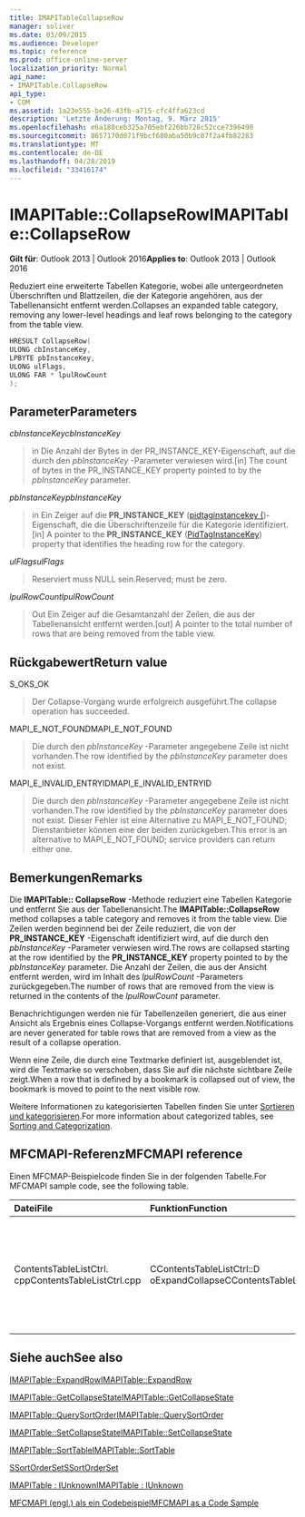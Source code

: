 ```yaml
---
title: IMAPITableCollapseRow
manager: soliver
ms.date: 03/09/2015
ms.audience: Developer
ms.topic: reference
ms.prod: office-online-server
localization_priority: Normal
api_name:
- IMAPITable.CollapseRow
api_type:
- COM
ms.assetid: 1a23e555-be26-43fb-a715-cfc4ffa623cd
description: 'Letzte Änderung: Montag, 9. März 2015'
ms.openlocfilehash: e6a180ceb325a705ebf226bb728c52cce7396490
ms.sourcegitcommit: 8657170d071f9bcf680aba50b9c07f2a4fb82283
ms.translationtype: MT
ms.contentlocale: de-DE
ms.lasthandoff: 04/28/2019
ms.locfileid: "33416174"
---
```

# <a name="imapitablecollapserow"></a><span data-ttu-id="54fb8-103">IMAPITable::CollapseRow</span><span class="sxs-lookup"><span data-stu-id="54fb8-103">IMAPITable::CollapseRow</span></span>

  
  
<span data-ttu-id="54fb8-104">**Gilt für**: Outlook 2013 | Outlook 2016</span><span class="sxs-lookup"><span data-stu-id="54fb8-104">**Applies to**: Outlook 2013 | Outlook 2016</span></span> 
  
<span data-ttu-id="54fb8-105">Reduziert eine erweiterte Tabellen Kategorie, wobei alle untergeordneten Überschriften und Blattzeilen, die der Kategorie angehören, aus der Tabellenansicht entfernt werden.</span><span class="sxs-lookup"><span data-stu-id="54fb8-105">Collapses an expanded table category, removing any lower-level headings and leaf rows belonging to the category from the table view.</span></span>
  
```cpp
HRESULT CollapseRow(
ULONG cbInstanceKey,
LPBYTE pbInstanceKey,
ULONG ulFlags,
ULONG FAR * lpulRowCount
);
```

## <a name="parameters"></a><span data-ttu-id="54fb8-106">Parameter</span><span class="sxs-lookup"><span data-stu-id="54fb8-106">Parameters</span></span>

 <span data-ttu-id="54fb8-107">_cbInstanceKey_</span><span class="sxs-lookup"><span data-stu-id="54fb8-107">_cbInstanceKey_</span></span>
  
> <span data-ttu-id="54fb8-108">in Die Anzahl der Bytes in der PR_INSTANCE_KEY-Eigenschaft, auf die durch den _pbInstanceKey_ -Parameter verwiesen wird.</span><span class="sxs-lookup"><span data-stu-id="54fb8-108">[in] The count of bytes in the PR_INSTANCE_KEY property pointed to by the  _pbInstanceKey_ parameter.</span></span> 
    
 <span data-ttu-id="54fb8-109">_pbInstanceKey_</span><span class="sxs-lookup"><span data-stu-id="54fb8-109">_pbInstanceKey_</span></span>
  
> <span data-ttu-id="54fb8-110">in Ein Zeiger auf die **PR_INSTANCE_KEY** ([pidtaginstancekey (](pidtaginstancekey-canonical-property.md))-Eigenschaft, die die Überschriftenzeile für die Kategorie identifiziert.</span><span class="sxs-lookup"><span data-stu-id="54fb8-110">[in] A pointer to the **PR_INSTANCE_KEY** ([PidTagInstanceKey](pidtaginstancekey-canonical-property.md)) property that identifies the heading row for the category.</span></span> 
    
 <span data-ttu-id="54fb8-111">_ulFlags_</span><span class="sxs-lookup"><span data-stu-id="54fb8-111">_ulFlags_</span></span>
  
> <span data-ttu-id="54fb8-112">Reserviert muss NULL sein.</span><span class="sxs-lookup"><span data-stu-id="54fb8-112">Reserved; must be zero.</span></span>
    
 <span data-ttu-id="54fb8-113">_lpulRowCount_</span><span class="sxs-lookup"><span data-stu-id="54fb8-113">_lpulRowCount_</span></span>
  
> <span data-ttu-id="54fb8-114">Out Ein Zeiger auf die Gesamtanzahl der Zeilen, die aus der Tabellenansicht entfernt werden.</span><span class="sxs-lookup"><span data-stu-id="54fb8-114">[out] A pointer to the total number of rows that are being removed from the table view.</span></span>
    
## <a name="return-value"></a><span data-ttu-id="54fb8-115">Rückgabewert</span><span class="sxs-lookup"><span data-stu-id="54fb8-115">Return value</span></span>

<span data-ttu-id="54fb8-116">S_OK</span><span class="sxs-lookup"><span data-stu-id="54fb8-116">S_OK</span></span> 
  
> <span data-ttu-id="54fb8-117">Der Collapse-Vorgang wurde erfolgreich ausgeführt.</span><span class="sxs-lookup"><span data-stu-id="54fb8-117">The collapse operation has succeeded.</span></span>
    
<span data-ttu-id="54fb8-118">MAPI_E_NOT_FOUND</span><span class="sxs-lookup"><span data-stu-id="54fb8-118">MAPI_E_NOT_FOUND</span></span> 
  
> <span data-ttu-id="54fb8-119">Die durch den _pbInstanceKey_ -Parameter angegebene Zeile ist nicht vorhanden.</span><span class="sxs-lookup"><span data-stu-id="54fb8-119">The row identified by the  _pbInstanceKey_ parameter does not exist.</span></span> 
    
<span data-ttu-id="54fb8-120">MAPI_E_INVALID_ENTRYID</span><span class="sxs-lookup"><span data-stu-id="54fb8-120">MAPI_E_INVALID_ENTRYID</span></span> 
  
> <span data-ttu-id="54fb8-121">Die durch den _pbInstanceKey_ -Parameter angegebene Zeile ist nicht vorhanden.</span><span class="sxs-lookup"><span data-stu-id="54fb8-121">The row identified by the  _pbInstanceKey_ parameter does not exist.</span></span> <span data-ttu-id="54fb8-122">Dieser Fehler ist eine Alternative zu MAPI_E_NOT_FOUND; Dienstanbieter können eine der beiden zurückgeben.</span><span class="sxs-lookup"><span data-stu-id="54fb8-122">This error is an alternative to MAPI_E_NOT_FOUND; service providers can return either one.</span></span> 
    
## <a name="remarks"></a><span data-ttu-id="54fb8-123">Bemerkungen</span><span class="sxs-lookup"><span data-stu-id="54fb8-123">Remarks</span></span>

<span data-ttu-id="54fb8-124">Die **IMAPITable:: CollapseRow** -Methode reduziert eine Tabellen Kategorie und entfernt Sie aus der Tabellenansicht.</span><span class="sxs-lookup"><span data-stu-id="54fb8-124">The **IMAPITable::CollapseRow** method collapses a table category and removes it from the table view.</span></span> <span data-ttu-id="54fb8-125">Die Zeilen werden beginnend bei der Zeile reduziert, die von der **PR_INSTANCE_KEY** -Eigenschaft identifiziert wird, auf die durch den _pbInstanceKey_ -Parameter verwiesen wird.</span><span class="sxs-lookup"><span data-stu-id="54fb8-125">The rows are collapsed starting at the row identified by the **PR_INSTANCE_KEY** property pointed to by the  _pbInstanceKey_ parameter.</span></span> <span data-ttu-id="54fb8-126">Die Anzahl der Zeilen, die aus der Ansicht entfernt werden, wird im Inhalt des _lpulRowCount_ -Parameters zurückgegeben.</span><span class="sxs-lookup"><span data-stu-id="54fb8-126">The number of rows that are removed from the view is returned in the contents of the  _lpulRowCount_ parameter.</span></span> 
  
<span data-ttu-id="54fb8-127">Benachrichtigungen werden nie für Tabellenzeilen generiert, die aus einer Ansicht als Ergebnis eines Collapse-Vorgangs entfernt werden.</span><span class="sxs-lookup"><span data-stu-id="54fb8-127">Notifications are never generated for table rows that are removed from a view as the result of a collapse operation.</span></span> 
  
<span data-ttu-id="54fb8-128">Wenn eine Zeile, die durch eine Textmarke definiert ist, ausgeblendet ist, wird die Textmarke so verschoben, dass Sie auf die nächste sichtbare Zeile zeigt.</span><span class="sxs-lookup"><span data-stu-id="54fb8-128">When a row that is defined by a bookmark is collapsed out of view, the bookmark is moved to point to the next visible row.</span></span> 
  
<span data-ttu-id="54fb8-129">Weitere Informationen zu kategorisierten Tabellen finden Sie unter [Sortieren und kategorisieren](sorting-and-categorization.md).</span><span class="sxs-lookup"><span data-stu-id="54fb8-129">For more information about categorized tables, see [Sorting and Categorization](sorting-and-categorization.md).</span></span>
  
## <a name="mfcmapi-reference"></a><span data-ttu-id="54fb8-130">MFCMAPI-Referenz</span><span class="sxs-lookup"><span data-stu-id="54fb8-130">MFCMAPI reference</span></span>

<span data-ttu-id="54fb8-131">Einen MFCMAP-Beispielcode finden Sie in der folgenden Tabelle.</span><span class="sxs-lookup"><span data-stu-id="54fb8-131">For MFCMAPI sample code, see the following table.</span></span>
  
|<span data-ttu-id="54fb8-132">**Datei**</span><span class="sxs-lookup"><span data-stu-id="54fb8-132">**File**</span></span>|<span data-ttu-id="54fb8-133">**Funktion**</span><span class="sxs-lookup"><span data-stu-id="54fb8-133">**Function**</span></span>|<span data-ttu-id="54fb8-134">**Comment**</span><span class="sxs-lookup"><span data-stu-id="54fb8-134">**Comment**</span></span>|
|:-----|:-----|:-----|
|<span data-ttu-id="54fb8-135">ContentsTableListCtrl. cpp</span><span class="sxs-lookup"><span data-stu-id="54fb8-135">ContentsTableListCtrl.cpp</span></span>  <br/> |<span data-ttu-id="54fb8-136">CContentsTableListCtrl::D oExpandCollapse</span><span class="sxs-lookup"><span data-stu-id="54fb8-136">CContentsTableListCtrl::DoExpandCollapse</span></span>  <br/> |<span data-ttu-id="54fb8-137">MFCMAPI verwendet die **IMAPITable:: CollapseRow** -Methode, um eine Tabellen Kategorie zu reduzieren.</span><span class="sxs-lookup"><span data-stu-id="54fb8-137">MFCMAPI uses the **IMAPITable::CollapseRow** method to collapse a table category.</span></span>  <br/> |
   
## <a name="see-also"></a><span data-ttu-id="54fb8-138">Siehe auch</span><span class="sxs-lookup"><span data-stu-id="54fb8-138">See also</span></span>



[<span data-ttu-id="54fb8-139">IMAPITable::ExpandRow</span><span class="sxs-lookup"><span data-stu-id="54fb8-139">IMAPITable::ExpandRow</span></span>](imapitable-expandrow.md)
  
[<span data-ttu-id="54fb8-140">IMAPITable::GetCollapseState</span><span class="sxs-lookup"><span data-stu-id="54fb8-140">IMAPITable::GetCollapseState</span></span>](imapitable-getcollapsestate.md)
  
[<span data-ttu-id="54fb8-141">IMAPITable::QuerySortOrder</span><span class="sxs-lookup"><span data-stu-id="54fb8-141">IMAPITable::QuerySortOrder</span></span>](imapitable-querysortorder.md)
  
[<span data-ttu-id="54fb8-142">IMAPITable::SetCollapseState</span><span class="sxs-lookup"><span data-stu-id="54fb8-142">IMAPITable::SetCollapseState</span></span>](imapitable-setcollapsestate.md)
  
[<span data-ttu-id="54fb8-143">IMAPITable::SortTable</span><span class="sxs-lookup"><span data-stu-id="54fb8-143">IMAPITable::SortTable</span></span>](imapitable-sorttable.md)
  
[<span data-ttu-id="54fb8-144">SSortOrderSet</span><span class="sxs-lookup"><span data-stu-id="54fb8-144">SSortOrderSet</span></span>](ssortorderset.md)
  
[<span data-ttu-id="54fb8-145">IMAPITable : IUnknown</span><span class="sxs-lookup"><span data-stu-id="54fb8-145">IMAPITable : IUnknown</span></span>](imapitableiunknown.md)


[<span data-ttu-id="54fb8-146">MFCMAPI (engl.) als ein Codebeispiel</span><span class="sxs-lookup"><span data-stu-id="54fb8-146">MFCMAPI as a Code Sample</span></span>](mfcmapi-as-a-code-sample.md)

